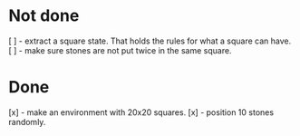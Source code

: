Not done
========

[ ] - extract a square state. That holds the rules for what a square can have.
[ ] - make sure stones are not put twice in the same square.

Done
====

[x] - make an environment with 20x20 squares.
[x] - position 10 stones randomly.
